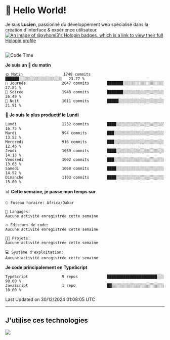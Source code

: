 # 👋 Hello World!

Je suis **Lucien**, passionné du développement web spécialisé dans la création d'interface & expérience utilisateur.
[![An image of @xyhomi3's Holopin badges, which is a link to view their full Holopin profile](https://holopin.me/xyhomi3)](https://holopin.io/@xyhomi3)

##

<!--START_SECTION:waka-->
![Code Time](http://img.shields.io/badge/Code%20Time-2%2C834%20hrs%2050%20mins-blue)

**Je suis un 🐤 du matin** 

```text
🌞 Matin                  1748 commits        ██████░░░░░░░░░░░░░░░░░░░   23.77 % 
🌆 Journée                2047 commits        ███████░░░░░░░░░░░░░░░░░░   27.84 % 
🌃 Soirée                 1948 commits        ███████░░░░░░░░░░░░░░░░░░   26.49 % 
🌙 Nuit                   1611 commits        █████░░░░░░░░░░░░░░░░░░░░   21.91 % 
```
📅 **Je suis le plus productif le Lundi** 

```text
Lundi                    1232 commits        ████░░░░░░░░░░░░░░░░░░░░░   16.75 % 
Mardi                    994 commits         ███░░░░░░░░░░░░░░░░░░░░░░   13.52 % 
Mercredi                 916 commits         ███░░░░░░░░░░░░░░░░░░░░░░   12.46 % 
Jeudi                    1039 commits        ████░░░░░░░░░░░░░░░░░░░░░   14.13 % 
Vendredi                 1002 commits        ███░░░░░░░░░░░░░░░░░░░░░░   13.63 % 
Samedi                   1068 commits        ████░░░░░░░░░░░░░░░░░░░░░   14.52 % 
Dimanche                 1103 commits        ████░░░░░░░░░░░░░░░░░░░░░   15.00 % 
```


📊 **Cette semaine, je passe mon temps sur** 

```text
🕑︎ Fuseau horaire: Africa/Dakar

💬 Langages: 
Aucune activité enregistrée cette semaine

🔥 Éditeurs de code: 
Aucune activité enregistrée cette semaine

🐱‍💻 Projets: 
Aucune activité enregistrée cette semaine

💻 Système d'exploitation: 
Aucune activité enregistrée cette semaine
```

**Je code principalement en TypeScript** 

```text
TypeScript               9 repos             ██████████████████████░░░   90.00 % 
JavaScript               1 repo              ██░░░░░░░░░░░░░░░░░░░░░░░   10.00 % 
```




 Last Updated on 30/12/2024 01:08:05 UTC
<!--END_SECTION:waka-->
---

## J'utilise ces technologies

<p align="left">
  <a href="https://skillicons.dev">
    <img src="https://skillicons.dev/icons?i=ts,js,md,scss,tailwind,react,docker,express,astro,vite,nextjs,vercel,figma,ableton" />
  </a>
</p>

